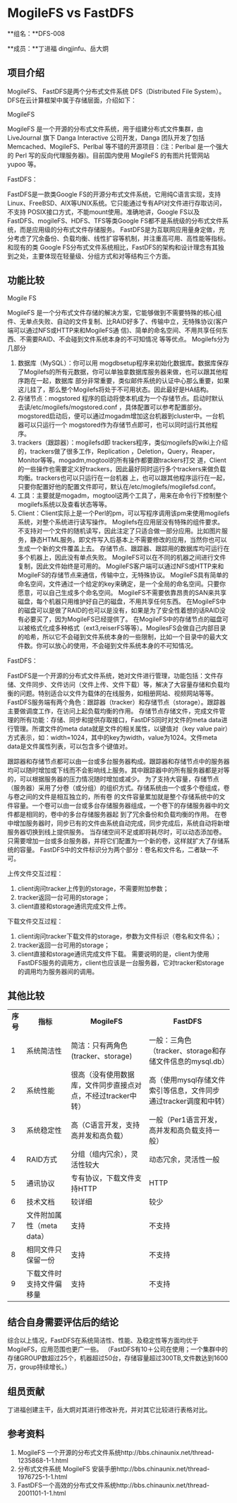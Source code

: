 #  MogileFS vs FastDFS #

  **组名：**DFS-008   

  **成员：**丁进福 dingjinfu、岳大炯
   

## 项目介绍 ##
MogileFS、 FastDFS是两个分布式文件系统 DFS（Distributed File System）。DFS在云计算框架中属于存储层面，介绍如下：

MogileFS

MogileFS 是一个开源的分布式文件系统，用于组建分布式文件集群，由LiveJournal 旗下 Danga Interactive 公司开发，Danga 团队开发了包括 Memcached、MogileFS、Perlbal 等不错的开源项目：(注：Perlbal 是一个强大的 Perl 写的反向代理服务器)。目前国内使用 MogileFS 的有图片托管网站 yupoo 等。

FastDFS：

FastDFS是一款类Google FS的开源分布式文件系统，它用纯C语言实现，支持Linux、FreeBSD、AIX等UNIX系统。它只能通过专有API对文件进行存取访问，不支持 POSIX接口方式，不能mount使用。准确地讲，Google FS以及FastDFS、mogileFS、HDFS、TFS等类Google FS都不是系统级的分布式文件系统，而是应用级的分布式文件存储服务。
FastDFS是为互联网应用量身定做，充分考虑了冗余备份、负载均衡、线性扩容等机制，并注重高可用、高性能等指标。和现有的类 Google FS分布式文件系统相比，FastDFS的架构和设计理念有其独到之处，主要体现在轻量级、分组方式和对等结构三个方面。


## 功能比较 ##

   Mogile FS
   
MogileFS 是一个分布式文件存储的解决方案，它能够做到不需要特殊的核心组件、无单点失败、自动的文件复制、比RAID好多了、传输中立，无特殊协议(客户端可以通过NFS或HTTP来和MogileFS通 信)、简单的命名空间、不用共享任何东西、不需要RAID、不会碰到文件系统本身的不可知情况 等等优点。
 Mogilefs分为几部分
1. 数据库（MySQL）：你可以用 mogdbsetup程序来初始化数据库。数据库保存了Mogilefs的所有元数据，你可以单独拿数据库服务器来做，也可以跟其他程序跑在一起，数据库 部分非常重要，类似邮件系统的认证中心那么重要，如果这儿挂了，那么整个Mogilefs将处于不可用状态。因此最好是HA结构。
2. 存储节点：mogstored 程序的启动将使本机成为一个存储节点。启动时默认去读/etc/mogilefs/mogstored.conf ，具体配置可以参考配置部分。mogstored启动后，便可以通过mogadm增加这台机器到cluster中。一台机器可以只运行一个 mogstored作为存储节点即可，也可以同时运行其他程序。
3. trackers（跟踪器）：mogilefsd即 trackers程序，类似mogilefs的wiki上介绍的，trackers做了很多工作，Replication ，Deletion，Query，Reaper，Monitor等等。mogadm,mogtool的所有操作都要跟trackers打交 道，Client的一些操作也需要定义好trackers，因此最好同时运行多个trackers来做负载均衡。trackers也可以只运行在一台机器 上，也可以跟其他程序运行在一起，只要你配置好他的配置文件即可，默认在/etc/mogilefs/mogilefsd.conf。
4. 工具：主要就是mogadm，mogtool这两个工具了，用来在命令行下控制整个mogilefs系统以及查看状态等等。
5. Client：Client实际上是一个Perl的pm，可以写程序调用该pm来使用mogilefs系统，对整个系统进行读写操作。
Mogilefs在应用层没有特殊的组件要求。不支持对一个文件的随机读写，因此注定了只适合做一部分应用。比如图片服务，静态HTML服务。即文件写入后基本上不需要修改的应用，当然你也可以生成一个新的文件覆盖上去。
存储节点、跟踪器、跟踪用的数据库均可运行在多个机器上，因此没有单点失败。
MogileFS可以在不同的机器之间进行文件复制，因此文件始终是可用的。
MogileFS客户端可以通过NFS或HTTP来和MogileFS的存储节点来通信，传输中立，无特殊协议。
MogileFS具有简单的命名空间，文件通过一个给定的key来确定，是一个全局的命名空间。只要你愿意，可以自己生成多个命名空间。
MogileFS不需要依靠昂贵的SAN来共享磁盘，每个机器只用维护好自己的磁盘，不用共享任何东西。 
在MogileFS中的磁盘可以是做了RAID的也可以是没有，如果是为了安全性着想的话RAID没有必要买了，因为MogileFS已经提供了。
在MogileFS中的存储节点的磁盘可以被格式化成多种格式（ext3,reiserFS等等）。MogilesFS会做自己内部目录的哈希，所以它不会碰到文件系统本身的一些限制，比如一个目录中的最大文件数。你可以放心的使用，不会碰到文件系统本身的不可知情况。

FastDFS：

FastDFS是一个开源的分布式文件系统，她对文件进行管理，功能包括：文件存储、文件同步、文件访问（文件上传、文件下载）等，解决了大容量存储和负载均衡的问题。特别适合以文件为载体的在线服务，如相册网站、视频网站等等。
FastDFS服务端有两个角色：跟踪器（tracker）和存储节点（storage）。跟踪器主要做调度工作，在访问上起负载均衡的作用。
存储节点存储文件，完成文件管理的所有功能：存储、同步和提供存取接口，FastDFS同时对文件的meta data进行管理。所谓文件的meta data就是文件的相关属性，以键值对（key value pair）方式表示，如：width=1024，其中的key为width，value为1024。文件meta data是文件属性列表，可以包含多个键值对。

跟踪器和存储节点都可以由一台或多台服务器构成。跟踪器和存储节点中的服务器均可以随时增加或下线而不会影响线上服务。其中跟踪器中的所有服务器都是对等的，可以根据服务器的压力情况随时增加或减少。
为了支持大容量，存储节点（服务器）采用了分卷（或分组）的组织方式。存储系统由一个或多个卷组成，卷与卷之间的文件是相互独立的，所有卷 的文件容量累加就是整个存储系统中的文件容量。一个卷可以由一台或多台存储服务器组成，一个卷下的存储服务器中的文件都是相同的，卷中的多台存储服务器起 到了冗余备份和负载均衡的作用。
在卷中增加服务器时，同步已有的文件由系统自动完成，同步完成后，系统自动将新增服务器切换到线上提供服务。
当存储空间不足或即将耗尽时，可以动态添加卷。只需要增加一台或多台服务器，并将它们配置为一个新的卷，这样就扩大了存储系统的容量。
FastDFS中的文件标识分为两个部分：卷名和文件名，二者缺一不可。
 
上传文件交互过程：
1. client询问tracker上传到的storage，不需要附加参数；
2. tracker返回一台可用的storage；
3. client直接和storage通讯完成文件上传。 
 
下载文件交互过程：
1. client询问tracker下载文件的storage，参数为文件标识（卷名和文件名）；
2. tracker返回一台可用的storage；
3. client直接和storage通讯完成文件下载。
需要说明的是，client为使用FastDFS服务的调用方，client也应该是一台服务器，它对tracker和storage的调用均为服务器间的调用。

## 其他比较 ##
<table>
	<tr align="center">
		<td><strong>序号</strong></td>
		<td><strong>指标</strong></td>
		<td><strong>MogileFS</strong></td>
		<td><strong>FastDFS</strong></td>
	</tr>
	<tr>
		<td>1</td>
		<td>系统简洁性</td>
		<td>简洁：只有两角色(tracker、storage)</td>
		<td>一般：三角色（tracker、storage和存储文件信息的mysql.db）</td>
	</tr>
	<tr>
		<td>2</td>
		<td>系统性能</td>
		<td>很高（没有使用数据库，文件同步直接点对点，不经过tracker中转）</td>
		<td>高（使用mysql存储文件索引等信息，文件同步通过tracker调度和中转）</td>
	</tr>
	<tr>
		<td>3</td>
		<td>系统稳定性</td>
		<td>高（C语言开发，支持高并发和高负载）</td>
		<td>一般（Per1语言开发，高并发和高负载支持一般）</td>
	</tr>
	<tr>
		<td>4</td>
		<td>RAID方式</td>
		<td>分组（组内冗余），灵活性较大</td>
		<td>动态冗余，灵活性一般</td>
	</tr>
	<tr>
		<td>5</td>
		<td>通讯协议</td>
		<td>专有协议，下载文件支持HTTP</td>
		<td>HTTP</td>
	</tr>
	<tr>
		<td>6</td>
		<td>技术文档</td>
		<td>较详细</td>
		<td>较少</td>
	</tr>
	<tr>
		<td>7</td>
		<td>文件附加属性（meta data）</td>
		<td>支持</td>
		<td>不支持</td>
	</tr>
	<tr>
		<td>8</td>
		<td>相同文件只保留一份</td>
		<td>支持</td>
		<td>不支持</td>
	</tr>
	<tr>
		<td>9</td>
		<td>下载文件时支持文件偏移量</td>
		<td>支持</td>
		<td>不支持</td>
	</tr>
</table> 

## 结合自身需要评估后的结论 ##

综合以上情况，FastDFS在系统简洁性、性能、及稳定性等方面均优于MogileFS，应用范围也更广一些。
（FastDFS有10＋公司在使用；一个集群中的存储GROUP数超过25个，机器超过50台，存储容量超过300TB,文件数达到1600万，group持续增长。）


## 组员贡献 ##
丁进福创建主干，岳大炯对其进行修改补充，并对其它比较进行表格对比。

## 参考资料 ##
1.	MogileFS 一个开源的分布式文件系统http://bbs.chinaunix.net/thread-1235868-1-1.html
2.	分布式文件系统 MogileFS 安装手册http://bbs.chinaunix.net/thread-1976725-1-1.html
3.	FastDFS一个高效的分布式文件系统http://bbs.chinaunix.net/thread-2001101-1-1.html
